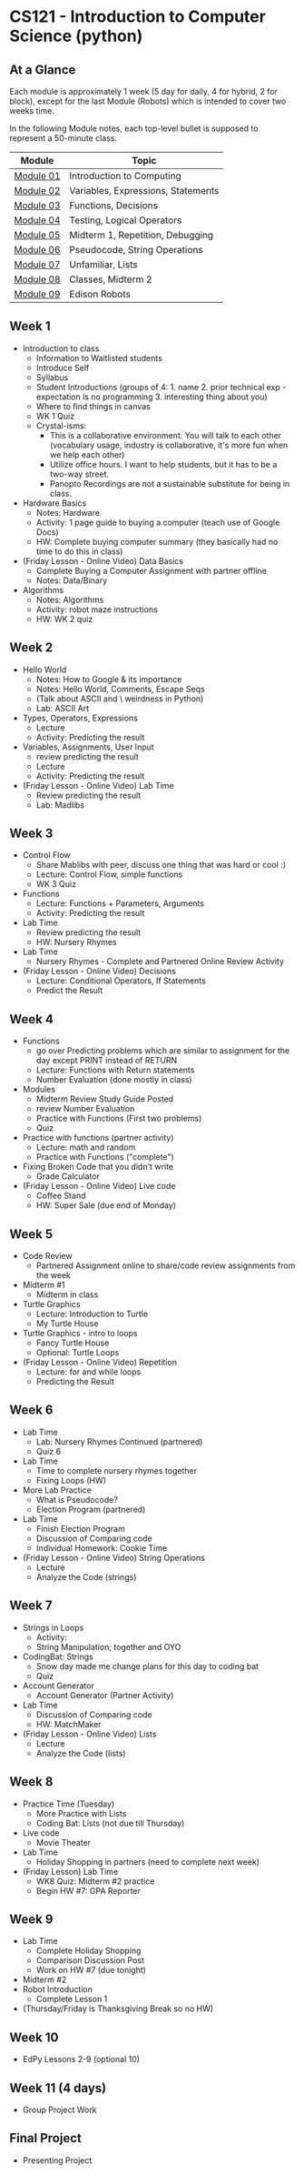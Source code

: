 # CS121 - Introduction to Computer Science (python)

## At a Glance

Each module is approximately 1 week (5 day for daily, 4 for hybrid, 2 for block), except for the last Module (Robots) which is intended to cover two weeks time.

In the following Module notes, each top-level bullet is supposed to represent a 50-minute class.

| Module                | Topic
|---------------------|-----------------------------------------
| [Module 01](#Week-1)  | Introduction to Computing
| [Module 02](#Week-2)  | Variables, Expressions, Statements
| [Module 03](#Week-3)  | Functions, Decisions
| [Module 04](#Week-4)  | Testing, Logical Operators
| [Module 05](#Week-5)  | Midterm 1, Repetition, Debugging
| [Module 06](#Week-6)  | Pseudocode, String Operations
| [Module 07](#Week-7)  | Unfamiliar, Lists
| [Module 08](#Week-8)  | Classes, Midterm 2
| [Module 09](#Week-9)  | Edison Robots

## Week 1

+ Introduction to class
  - Information to Waitlisted students
  - Introduce Self
  - Syllabus
  - Student Introductions (groups of 4: 1. name 2. prior technical exp - expectation is no programming 3. interesting thing about you)
  - Where to find things in canvas
  - WK 1 Quiz
  - Crystal-isms:
    - This is a collaborative environment. You will talk to each other (vocabulary usage, industry is collaborative, it's more fun when we help each other)
    - Utilize office hours. I want to help students, but it has to be a two-way street.
    - Panopto Recordings are not a sustainable substitute for being in class.
+ Hardware Basics
  - Notes: Hardware
  - Activity: 1 page guide to buying a computer (teach use of Google Docs)
  - HW: Complete buying computer summary (they basically had no time to do this in class)
+ (Friday Lesson - Online Video) Data Basics
  - Complete Buying a Computer Assignment with partner offline
  - Notes: Data/Binary
+ Algorithms
  - Notes: Algorithms
  - Activity: robot maze instructions
  - HW: WK 2 quiz

## Week 2
+ Hello World
  - Notes: How to Google & its importance
  - Notes: Hello World, Comments, Escape Seqs
  - (Talk about ASCII and \\ weirdness in Python)
  - Lab: ASCII Art
+ Types, Operators, Expressions
  - Lecture
  - Activity: Predicting the result
+ Variables, Assignments, User Input
  - review predicting the result
  - Lecture
  - Activity: Predicting the result
+ (Friday Lesson - Online Video) Lab Time
  - Review predicting the result
  - Lab: Madlibs

## Week 3
+ Control Flow
  - Share Mablibs with peer, discuss one thing that was hard or cool :)
  - Lecture: Control Flow, simple functions
  - WK 3 Quiz
+ Functions
  - Lecture: Functions + Parameters, Arguments
  - Activity: Predicting the result
+ Lab Time
  - Review predicting the result
  - HW: Nursery Rhymes
+ Lab Time
  - Nursery Rhymes - Complete and Partnered Online Review Activity
+ (Friday Lesson - Online Video) Decisions
  - Lecture: Conditional Operators, If Statements
  - Predict the Result

## Week 4
+ Functions
  - go over Predicting problems which are similar to assignment for the day except PRINT instead of RETURN
  - Lecture: Functions with Return statements
  - Number Evaluation (done mostly in class)
+ Modules
  - Midterm Review Study Guide Posted
  - review Number Evaluation
  - Practice with Functions (First two problems)
  - Quiz
+ Practice with functions (partner activity)
  - Lecture: math and random
  - Practice with Functions ("complete")
+ Fixing Broken Code that you didn't write
  - Grade Calculator
+ (Friday Lesson - Online Video) Live code
  - Coffee Stand
  - HW: Super Sale (due end of Monday)

## Week 5
+ Code Review
  - Partnered Assignment online to share/code review assignments from the week
+ Midterm \#1
  - Midterm in class
+ Turtle Graphics
  - Lecture: Introduction to Turtle
  - My Turtle House
+ Turtle Graphics - intro to loops
  - Fancy Turtle House
  - Optional: Turtle Loops
+ (Friday Lesson - Online Video) Repetition
  - Lecture: for and while loops
  - Predicting the Result

## Week 6
+ Lab Time
  - Lab: Nursery Rhymes Continued (partnered)
  - Quiz 6
+ Lab Time
  - Time to complete nursery rhymes together
  - Fixing Loops (HW)
+ More Lab Practice
  - What is Pseudocode?
  - Election Program (partnered)
+ Lab Time
  - Finish Election Program
  - Discussion of Comparing code
  - Individual Homework: Cookie Time
+ (Friday Lesson - Online Video) String Operations
  - Lecture
  - Analyze the Code (strings)

## Week 7
+ Strings in Loops
  - Activity:
  - String Manipulation; together and OYO
+ CodingBat: Strings
  - Snow day made me change plans for this day to coding bat
  - Quiz
+ Account Generator
  - Account Generator (Partner Activity)
+ Lab Time
  - Discussion of Comparing code
  - HW: MatchMaker
+ (Friday Lesson - Online Video) Lists
  - Lecture
  - Analyze the Code (lists)

## Week 8
+ Practice Time (Tuesday)
  - More Practice with Lists
  - Coding Bat: Lists (not due till Thursday)
+ Live code
  - Movie Theater
+ Lab Time
  - Holiday Shopping in partners (need to complete next week)
+ (Friday Lesson) Lab Time
  - WK8 Quiz: Midterm \#2 practice
  - Begin HW #7: GPA Reporter

## Week 9
+ Lab Time
  - Complete Holiday Shopping
  - Comparison Discussion Post
  - Work on HW \#7 (due tonight)
+ Midterm \#2
+ Robot Introduction
  - Complete Lesson 1
+ (Thursday/Friday is Thanksgiving Break so no HW)

## Week 10
+ EdPy Lessons 2-9 (optional 10)

## Week 11 (4 days)
+ Group Project Work

## Final Project
+ Presenting Project

